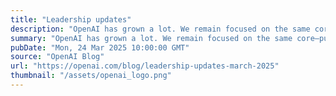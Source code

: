 ```yaml
---
title: "Leadership updates"
description: "OpenAI has grown a lot. We remain focused on the same core—pursuing frontier AI research that accelerates human progress–but we now also deliver products used by hundreds of millions of people."
summary: "OpenAI has grown a lot. We remain focused on the same core—pursuing frontier AI research that accelerates human progress–but we now also deliver products used by hundreds of millions of people."
pubDate: "Mon, 24 Mar 2025 10:00:00 GMT"
source: "OpenAI Blog"
url: "https://openai.com/blog/leadership-updates-march-2025"
thumbnail: "/assets/openai_logo.png"
---
```


